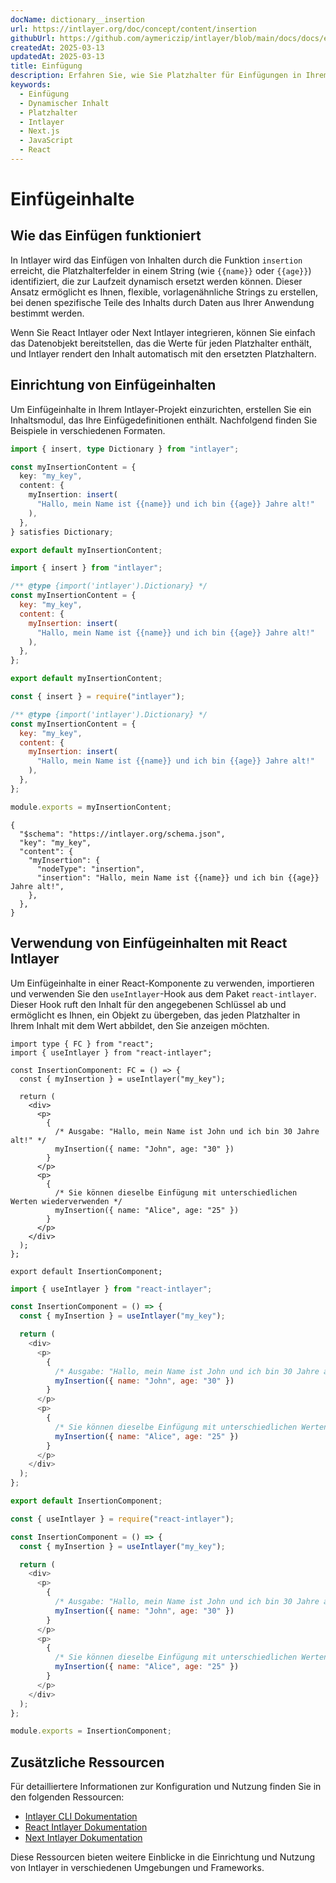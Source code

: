 ```yaml
---
docName: dictionary__insertion
url: https://intlayer.org/doc/concept/content/insertion
githubUrl: https://github.com/aymericzip/intlayer/blob/main/docs/docs/en/dictionary/insertion.md
createdAt: 2025-03-13
updatedAt: 2025-03-13
title: Einfügung
description: Erfahren Sie, wie Sie Platzhalter für Einfügungen in Ihrem Inhalt deklarieren und verwenden. Diese Dokumentation führt Sie durch die Schritte zur dynamischen Einfügung von Werten in vordefinierte Inhaltsstrukturen.
keywords:
  - Einfügung
  - Dynamischer Inhalt
  - Platzhalter
  - Intlayer
  - Next.js
  - JavaScript
  - React
---
```


# Einfügeinhalte

## Wie das Einfügen funktioniert

In Intlayer wird das Einfügen von Inhalten durch die Funktion `insertion` erreicht, die Platzhalterfelder in einem String (wie `{{name}}` oder `{{age}}`) identifiziert, die zur Laufzeit dynamisch ersetzt werden können. Dieser Ansatz ermöglicht es Ihnen, flexible, vorlagenähnliche Strings zu erstellen, bei denen spezifische Teile des Inhalts durch Daten aus Ihrer Anwendung bestimmt werden.

Wenn Sie React Intlayer oder Next Intlayer integrieren, können Sie einfach das Datenobjekt bereitstellen, das die Werte für jeden Platzhalter enthält, und Intlayer rendert den Inhalt automatisch mit den ersetzten Platzhaltern.

## Einrichtung von Einfügeinhalten

Um Einfügeinhalte in Ihrem Intlayer-Projekt einzurichten, erstellen Sie ein Inhaltsmodul, das Ihre Einfügedefinitionen enthält. Nachfolgend finden Sie Beispiele in verschiedenen Formaten.

```typescript fileName="**/*.content.ts" contentDeclarationFormat="typescript"
import { insert, type Dictionary } from "intlayer";

const myInsertionContent = {
  key: "my_key",
  content: {
    myInsertion: insert(
      "Hallo, mein Name ist {{name}} und ich bin {{age}} Jahre alt!"
    ),
  },
} satisfies Dictionary;

export default myInsertionContent;
```

```javascript fileName="**/*.content.mjs" contentDeclarationFormat="esm"
import { insert } from "intlayer";

/** @type {import('intlayer').Dictionary} */
const myInsertionContent = {
  key: "my_key",
  content: {
    myInsertion: insert(
      "Hallo, mein Name ist {{name}} und ich bin {{age}} Jahre alt!"
    ),
  },
};

export default myInsertionContent;
```

```javascript fileName="**/*.content.cjs" contentDeclarationFormat="commonjs"
const { insert } = require("intlayer");

/** @type {import('intlayer').Dictionary} */
const myInsertionContent = {
  key: "my_key",
  content: {
    myInsertion: insert(
      "Hallo, mein Name ist {{name}} und ich bin {{age}} Jahre alt!"
    ),
  },
};

module.exports = myInsertionContent;
```

```json5 fileName="**/*.content.json" contentDeclarationFormat="json"
{
  "$schema": "https://intlayer.org/schema.json",
  "key": "my_key",
  "content": {
    "myInsertion": {
      "nodeType": "insertion",
      "insertion": "Hallo, mein Name ist {{name}} und ich bin {{age}} Jahre alt!",
    },
  },
}
```

## Verwendung von Einfügeinhalten mit React Intlayer

Um Einfügeinhalte in einer React-Komponente zu verwenden, importieren und verwenden Sie den `useIntlayer`-Hook aus dem Paket `react-intlayer`. Dieser Hook ruft den Inhalt für den angegebenen Schlüssel ab und ermöglicht es Ihnen, ein Objekt zu übergeben, das jeden Platzhalter in Ihrem Inhalt mit dem Wert abbildet, den Sie anzeigen möchten.

```tsx fileName="**/*.tsx" codeFormat="typescript"
import type { FC } from "react";
import { useIntlayer } from "react-intlayer";

const InsertionComponent: FC = () => {
  const { myInsertion } = useIntlayer("my_key");

  return (
    <div>
      <p>
        {
          /* Ausgabe: "Hallo, mein Name ist John und ich bin 30 Jahre alt!" */
          myInsertion({ name: "John", age: "30" })
        }
      </p>
      <p>
        {
          /* Sie können dieselbe Einfügung mit unterschiedlichen Werten wiederverwenden */
          myInsertion({ name: "Alice", age: "25" })
        }
      </p>
    </div>
  );
};

export default InsertionComponent;
```

```javascript fileName="**/*.mjx" codeFormat="esm"
import { useIntlayer } from "react-intlayer";

const InsertionComponent = () => {
  const { myInsertion } = useIntlayer("my_key");

  return (
    <div>
      <p>
        {
          /* Ausgabe: "Hallo, mein Name ist John und ich bin 30 Jahre alt!" */
          myInsertion({ name: "John", age: "30" })
        }
      </p>
      <p>
        {
          /* Sie können dieselbe Einfügung mit unterschiedlichen Werten wiederverwenden */
          myInsertion({ name: "Alice", age: "25" })
        }
      </p>
    </div>
  );
};

export default InsertionComponent;
```

```javascript fileName="**/*.cjs" codeFormat="commonjs"
const { useIntlayer } = require("react-intlayer");

const InsertionComponent = () => {
  const { myInsertion } = useIntlayer("my_key");

  return (
    <div>
      <p>
        {
          /* Ausgabe: "Hallo, mein Name ist John und ich bin 30 Jahre alt!" */
          myInsertion({ name: "John", age: "30" })
        }
      </p>
      <p>
        {
          /* Sie können dieselbe Einfügung mit unterschiedlichen Werten wiederverwenden */
          myInsertion({ name: "Alice", age: "25" })
        }
      </p>
    </div>
  );
};

module.exports = InsertionComponent;
```

## Zusätzliche Ressourcen

Für detailliertere Informationen zur Konfiguration und Nutzung finden Sie in den folgenden Ressourcen:

- [Intlayer CLI Dokumentation](https://github.com/aymericzip/intlayer/blob/main/docs/docs/de/intlayer_cli.md)
- [React Intlayer Dokumentation](https://github.com/aymericzip/intlayer/blob/main/docs/docs/de/intlayer_with_create_react_app.md)
- [Next Intlayer Dokumentation](https://github.com/aymericzip/intlayer/blob/main/docs/docs/de/intlayer_with_nextjs_15.md)

Diese Ressourcen bieten weitere Einblicke in die Einrichtung und Nutzung von Intlayer in verschiedenen Umgebungen und Frameworks.
